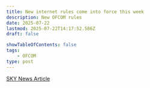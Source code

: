 ```yaml
---
title: New internet rules come into force this week
description: New OFCOM rules
date: 2025-07-22
lastmod: 2025-07-22T14:17:52.586Z
draft: false

showTableOfContents: false
tags:
    - OFCOM
type: post
---
```

[SKY News Article](https://x.com/SkyNews/status/1947627124291998108https:/)


